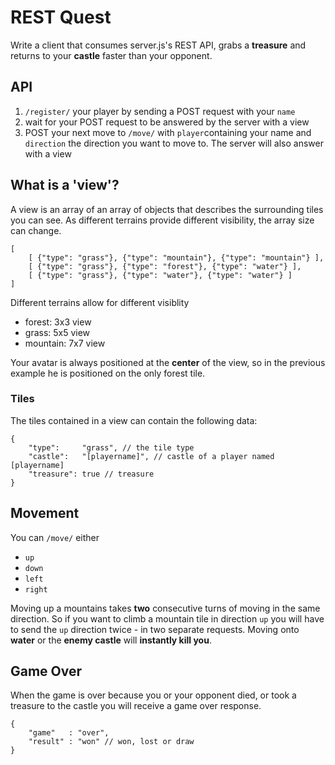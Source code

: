 # REST Quest

Write a client that consumes server.js's REST API, grabs a **treasure** and returns to your **castle** faster than your opponent.

## API

1. ```/register/``` your player by sending a POST request with your ```name```
2. wait for your POST request to be answered by the server with a view
3. POST your next move to ```/move/``` with ```player```containing your name and ```direction``` the direction you want to move to. The server will also answer with a view


## What is a 'view'?

A view is an array of an array of objects that describes the surrounding tiles you can see. As different terrains provide different visibility, the array size can change.

```
[
	[ {"type": "grass"}, {"type": "mountain"}, {"type": "mountain"} ],
	[ {"type": "grass"}, {"type": "forest"}, {"type": "water"} ],
	[ {"type": "grass"}, {"type": "water"}, {"type": "water"} ]
]
```

Different terrains allow for different visiblity

* forest: 3x3 view
* grass: 5x5 view
* mountain: 7x7 view

Your avatar is always positioned at the **center** of the view, so in the previous example he is positioned on the only forest tile.

### Tiles

The tiles contained in a view can contain the following data:

```
{
	"type":     "grass", // the tile type
	"castle":   "[playername]", // castle of a player named [playername]
	"treasure": true // treasure
}
```
## Movement

You can ```/move/``` either

* ```up```
* ```down```
* ```left```
* ```right```

Moving up a mountains takes **two** consecutive turns of moving in the same direction. So if you want to climb a mountain tile in direction ```up``` you will have to send the ```up``` direction twice - in two separate requests. Moving onto **water** or the **enemy castle** will **instantly kill you**.

## Game Over

When the game is over because you or your opponent died, or took a treasure to the castle you will receive a game over response.

```
{
	"game"   : "over",
	"result" : "won" // won, lost or draw
}
```
